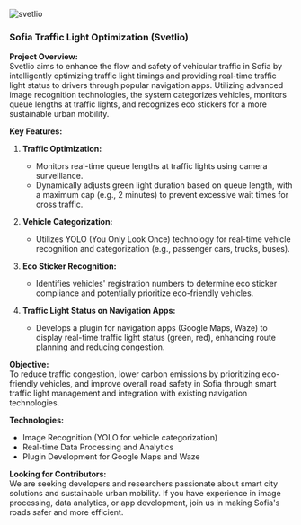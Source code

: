 ![svetlio](https://github.com/svetl-io/svetlio/assets/36776013/c5e428ab-26f8-4455-b6ab-9f21e0ea1aa2)

### Sofia Traffic Light Optimization (Svetlio)

**Project Overview:**  
Svetlio aims to enhance the flow and safety of vehicular traffic in Sofia by intelligently optimizing traffic light timings and providing real-time traffic light status to drivers through popular navigation apps. Utilizing advanced image recognition technologies, the system categorizes vehicles, monitors queue lengths at traffic lights, and recognizes eco stickers for a more sustainable urban mobility.

**Key Features:**

1. **Traffic Optimization:**
   - Monitors real-time queue lengths at traffic lights using camera surveillance.
   - Dynamically adjusts green light duration based on queue length, with a maximum cap (e.g., 2 minutes) to prevent excessive wait times for cross traffic.
   
2. **Vehicle Categorization:**
   - Utilizes YOLO (You Only Look Once) technology for real-time vehicle recognition and categorization (e.g., passenger cars, trucks, buses).

3. **Eco Sticker Recognition:**
   - Identifies vehicles' registration numbers to determine eco sticker compliance and potentially prioritize eco-friendly vehicles.

4. **Traffic Light Status on Navigation Apps:**
   - Develops a plugin for navigation apps (Google Maps, Waze) to display real-time traffic light status (green, red), enhancing route planning and reducing congestion.

**Objective:**  
To reduce traffic congestion, lower carbon emissions by prioritizing eco-friendly vehicles, and improve overall road safety in Sofia through smart traffic light management and integration with existing navigation technologies.

**Technologies:**  
- Image Recognition (YOLO for vehicle categorization)
- Real-time Data Processing and Analytics
- Plugin Development for Google Maps and Waze

**Looking for Contributors:**  
We are seeking developers and researchers passionate about smart city solutions and sustainable urban mobility. If you have experience in image processing, data analytics, or app development, join us in making Sofia's roads safer and more efficient.
